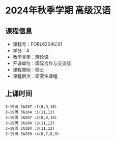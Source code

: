 # 2024年秋季学期 高级汉语 






## 课程信息

- 课程号：FORL6204U.01
- 学分：4
- 教学类型：理论课
- 开课单位：国际合作与交流部
- 课程类别：硕士
- 课程层次：研究生课程

## 上课时间

```
3~19周 3A207 :1(8,9,10)
3~19周 3A104 :1(11,12)
3~19周 3A207 :2(8,9,10)
3~19周 3A104 :2(11,12)
3~19周 3A104 :3(11,12)
3~19周 3A209 :4(6,7,8,9)
```

